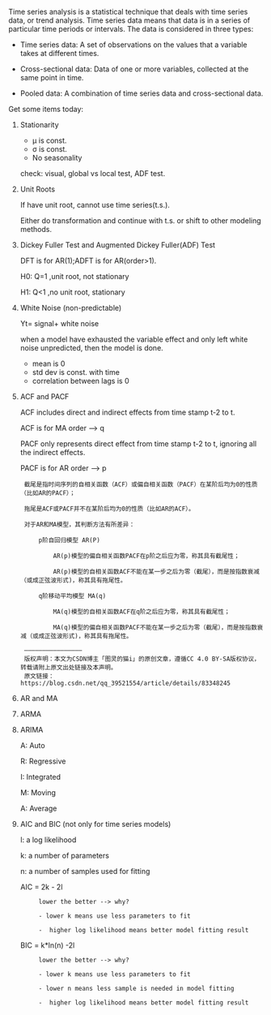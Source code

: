 Time series analysis is a statistical technique that deals with time series data, or trend analysis.  Time series data means that data is in a series of  particular time periods or intervals.  The data is considered in three types:

- Time series data: A set of observations on the values that a variable takes at different times.

- Cross-sectional data: Data of one or more variables, collected at the same point in time.

- Pooled data: A combination of time series data and cross-sectional data.



Get some items today:

1. Stationarity
    - μ is const.
    - σ is const.
    - No seasonality

    check: visual, global vs local test, ADF test.
  
2. Unit Roots

    If have unit root, cannot use time series(t.s.). 

    Either do transformation and continue with t.s. or shift to other modeling methods.
  
3. Dickey Fuller Test and Augmented Dickey Fuller(ADF) Test

    DFT is for AR(1);ADFT is for AR(order>1).

    H0: Q=1 ,unit root, not stationary
    
    H1: Q<1 ,no unit root, stationary
  
4. White Noise (non-predictable)

    Yt= signal+ white noise

    when a model have exhausted the variable effect and only left white noise unpredicted, then the model is done.

    - mean is 0
    - std dev is const. with time
    - correlation between lags is 0
 
5. ACF and PACF

    ACF includes direct and indirect effects from time stamp t-2 to t.

    ACF is for MA order  -->  q


    PACF only represents direct effect from time stamp t-2 to t, ignoring all the indirect effects.

    PACF is for AR order  --> p


        截尾是指时间序列的自相关函数（ACF）或偏自相关函数（PACF）在某阶后均为0的性质（比如AR的PACF）；

        拖尾是ACF或PACF并不在某阶后均为0的性质（比如AR的ACF）。
        
        对于AR和MA模型，其判断方法有所差异：

            p阶自回归模型 AR(P) 

                AR(p)模型的偏自相关函数PACF在p阶之后应为零，称其具有截尾性； 

                AR(p)模型的自相关函数ACF不能在某一步之后为零（截尾），而是按指数衰减（或成正弦波形式)，称其具有拖尾性。

            q阶移动平均模型 MA(q) 

                MA(q)模型的自相关函数ACF在q阶之后应为零，称其具有截尾性； 

                MA(q)模型的偏自相关函数PACF不能在某一步之后为零（截尾），而是按指数衰减（或成正弦波形式)，称其具有拖尾性。

        ————————————————
        版权声明：本文为CSDN博主「图灵的猫i」的原创文章，遵循CC 4.0 BY-SA版权协议，转载请附上原文出处链接及本声明。
        原文链接：https://blog.csdn.net/qq_39521554/article/details/83348245



6. AR and MA

7. ARMA

8. ARIMA

    A: Auto

    R: Regressive

    I: Integrated

    M: Moving

    A: Average


9. AIC and BIC (not only for time series models)


    l: a log likelihood

    k: a number of parameters

    n: a number of samples used for fitting


    AIC = 2k - 2l

            lower the better --> why? 

            - lower k means use less parameters to fit 

            -  higher log likelihood means better model fitting result


    BIC = k*ln(n) -2l

            lower the better --> why?

            - lower k means use less parameters to fit 

            - lower n means less sample is needed in model fitting

            -  higher log likelihood means better model fitting result
